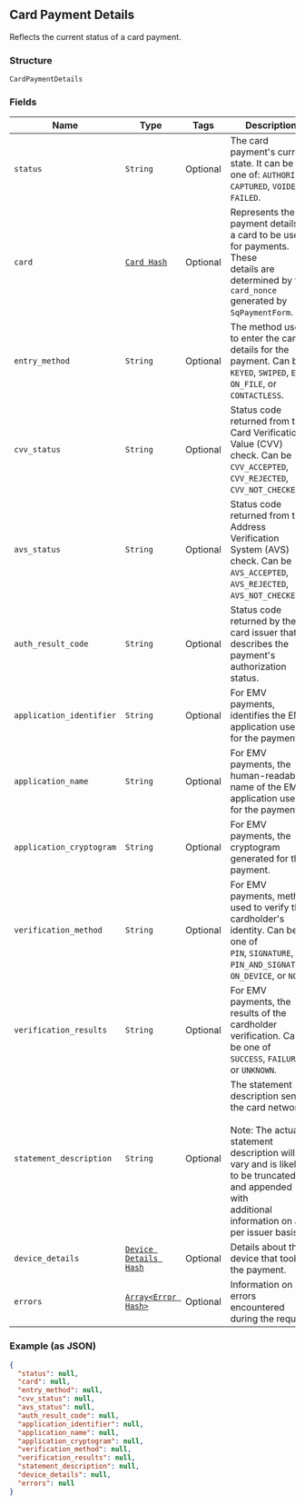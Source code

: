 ## Card Payment Details

Reflects the current status of a card payment.

### Structure

`CardPaymentDetails`

### Fields

| Name | Type | Tags | Description |
|  --- | --- | --- | --- |
| `status` | `String` | Optional | The card payment's current state. It can be one of: `AUTHORIZED`, `CAPTURED`, `VOIDED`,<br>`FAILED`. |
| `card` | [`Card Hash`](/doc/models/card.md) | Optional | Represents the payment details of a card to be used for payments. These<br>details are determined by the `card_nonce` generated by `SqPaymentForm`. |
| `entry_method` | `String` | Optional | The method used to enter the card's details for the payment.  Can be<br>`KEYED`, `SWIPED`, `EMV`, `ON_FILE`, or `CONTACTLESS`. |
| `cvv_status` | `String` | Optional | Status code returned from the Card Verification Value (CVV) check. Can be<br>`CVV_ACCEPTED`, `CVV_REJECTED`, `CVV_NOT_CHECKED`. |
| `avs_status` | `String` | Optional | Status code returned from the Address Verification System (AVS) check. Can be<br>`AVS_ACCEPTED`, `AVS_REJECTED`, `AVS_NOT_CHECKED`. |
| `auth_result_code` | `String` | Optional | Status code returned by the card issuer that describes the payment's<br>authorization status. |
| `application_identifier` | `String` | Optional | For EMV payments, identifies the EMV application used for the payment. |
| `application_name` | `String` | Optional | For EMV payments, the human-readable name of the EMV application used for the payment. |
| `application_cryptogram` | `String` | Optional | For EMV payments, the cryptogram generated for the payment. |
| `verification_method` | `String` | Optional | For EMV payments, method used to verify the cardholder's identity.  Can be one of<br>`PIN`, `SIGNATURE`, `PIN_AND_SIGNATURE`, `ON_DEVICE`, or `NONE`. |
| `verification_results` | `String` | Optional | For EMV payments, the results of the cardholder verification.  Can be one of<br>`SUCCESS`, `FAILURE`, or `UNKNOWN`. |
| `statement_description` | `String` | Optional | The statement description sent to the card networks.<br><br>Note: The actual statement description will vary and is likely to be truncated and appended with<br>additional information on a per issuer basis. |
| `device_details` | [`Device Details Hash`]($m/DeviceDetails) | Optional | Details about the device that took the payment. |
| `errors` | [`Array<Error Hash>`](/doc/models/error.md) | Optional | Information on errors encountered during the request. |

### Example (as JSON)

```json
{
  "status": null,
  "card": null,
  "entry_method": null,
  "cvv_status": null,
  "avs_status": null,
  "auth_result_code": null,
  "application_identifier": null,
  "application_name": null,
  "application_cryptogram": null,
  "verification_method": null,
  "verification_results": null,
  "statement_description": null,
  "device_details": null,
  "errors": null
}
```

